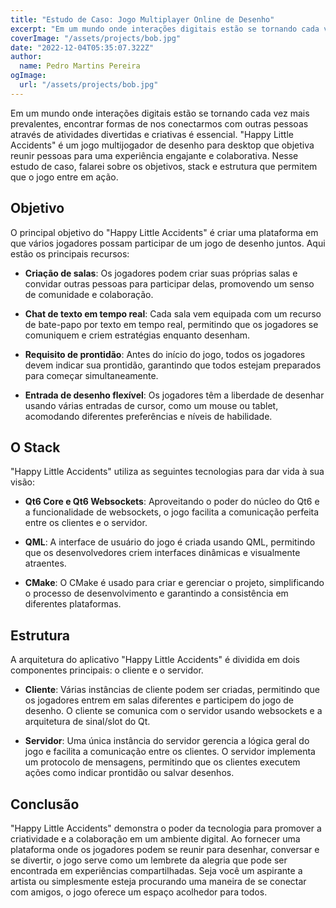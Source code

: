```yaml
---
title: "Estudo de Caso: Jogo Multiplayer Online de Desenho"
excerpt: "Em um mundo onde interações digitais estão se tornando cada vez mais prevalentes, encontrar formas de nos conectarmos com outras pessoas através de atividades divertidas e criativas é essencial. Happy Little Accidents é um jogo multijogador de desenho para desktop que objetiva reunir pessoas para uma experiência engajante e colaborativa. Nesse estudo de caso, falarei sobre os objetivos, stack e estrutura que permitem que o jogo entre em ação."
coverImage: "/assets/projects/bob.jpg"
date: "2022-12-04T05:35:07.322Z"
author:
  name: Pedro Martins Pereira 
ogImage:
  url: "/assets/projects/bob.jpg"
---
```


Em um mundo onde interações digitais estão se tornando cada vez mais prevalentes, encontrar formas de nos conectarmos com outras pessoas através de atividades divertidas e criativas é essencial. "Happy Little Accidents" é um jogo multijogador de desenho para desktop que objetiva reunir pessoas para uma experiência engajante e colaborativa. Nesse estudo de caso, falarei sobre os objetivos, stack e estrutura que permitem que o jogo entre em ação.

## Objetivo 

O principal objetivo do "Happy Little Accidents" é criar uma plataforma em que vários jogadores possam participar de um jogo de desenho juntos. Aqui estão os principais recursos:

- **Criação de salas**: Os jogadores podem criar suas próprias salas e convidar outras pessoas para participar delas, promovendo um senso de comunidade e colaboração.
  
- **Chat de texto em tempo real**: Cada sala vem equipada com um recurso de bate-papo por texto em tempo real, permitindo que os jogadores se comuniquem e criem estratégias enquanto desenham.
  
- **Requisito de prontidão**: Antes do início do jogo, todos os jogadores devem indicar sua prontidão, garantindo que todos estejam preparados para começar simultaneamente.
  
- **Entrada de desenho flexível**: Os jogadores têm a liberdade de desenhar usando várias entradas de cursor, como um mouse ou tablet, acomodando diferentes preferências e níveis de habilidade.

## O Stack

"Happy Little Accidents" utiliza as seguintes tecnologias para dar vida à sua visão:

- **Qt6 Core e Qt6 Websockets**: Aproveitando o poder do núcleo do Qt6 e a funcionalidade de websockets, o jogo facilita a comunicação perfeita entre os clientes e o servidor.
  
- **QML**: A interface de usuário do jogo é criada usando QML, permitindo que os desenvolvedores criem interfaces dinâmicas e visualmente atraentes.
  
- **CMake**: O CMake é usado para criar e gerenciar o projeto, simplificando o processo de desenvolvimento e garantindo a consistência em diferentes plataformas.

## Estrutura 

A arquitetura do aplicativo "Happy Little Accidents" é dividida em dois componentes principais: o cliente e o servidor.

- **Cliente**: Várias instâncias de cliente podem ser criadas, permitindo que os jogadores entrem em salas diferentes e participem do jogo de desenho. O cliente se comunica com o servidor usando websockets e a arquitetura de sinal/slot do Qt.
  
- **Servidor**: Uma única instância do servidor gerencia a lógica geral do jogo e facilita a comunicação entre os clientes. O servidor implementa um protocolo de mensagens, permitindo que os clientes executem ações como indicar prontidão ou salvar desenhos.


## Conclusão 

"Happy Little Accidents" demonstra o poder da tecnologia para promover a criatividade e a colaboração em um ambiente digital. Ao fornecer uma plataforma onde os jogadores podem se reunir para desenhar, conversar e se divertir, o jogo serve como um lembrete da alegria que pode ser encontrada em experiências compartilhadas. Seja você um aspirante a artista ou simplesmente esteja procurando uma maneira de se conectar com amigos, o jogo oferece um espaço acolhedor para todos.
